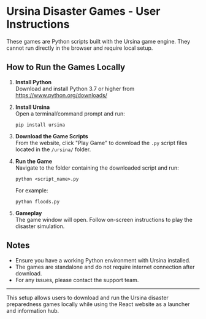 # Ursina Disaster Games - User Instructions

These games are Python scripts built with the Ursina game engine. They cannot run directly in the browser and require local setup.

## How to Run the Games Locally

1. **Install Python**  
   Download and install Python 3.7 or higher from https://www.python.org/downloads/

2. **Install Ursina**  
   Open a terminal/command prompt and run:  
   ```
   pip install ursina
   ```

3. **Download the Game Scripts**  
   From the website, click "Play Game" to download the `.py` script files located in the `/ursina/` folder.

4. **Run the Game**  
   Navigate to the folder containing the downloaded script and run:  
   ```
   python <script_name>.py
   ```  
   For example:  
   ```
   python floods.py
   ```

5. **Gameplay**  
   The game window will open. Follow on-screen instructions to play the disaster simulation.

## Notes

- Ensure you have a working Python environment with Ursina installed.
- The games are standalone and do not require internet connection after download.
- For any issues, please contact the support team.

---

This setup allows users to download and run the Ursina disaster preparedness games locally while using the React website as a launcher and information hub.
